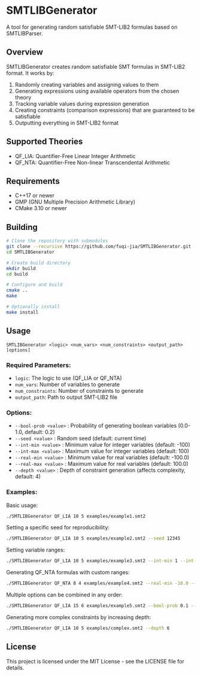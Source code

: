 # SMTLIBGenerator

A tool for generating random satisfiable SMT-LIB2 formulas based on SMTLIBParser.

## Overview

SMTLIBGenerator creates random satisfiable SMT formulas in SMT-LIB2 format. It works by:
1. Randomly creating variables and assigning values to them
2. Generating expressions using available operators from the chosen theory
3. Tracking variable values during expression generation
4. Creating constraints (comparison expressions) that are guaranteed to be satisfiable
5. Outputting everything in SMT-LIB2 format

## Supported Theories

- QF_LIA: Quantifier-Free Linear Integer Arithmetic
- QF_NTA: Quantifier-Free Non-linear Transcendental Arithmetic

## Requirements

- C++17 or newer
- GMP (GNU Multiple Precision Arithmetic Library)
- CMake 3.10 or newer

## Building

```bash
# Clone the repository with submodules
git clone --recursive https://github.com/fuqi-jia/SMTLIBGenerator.git
cd SMTLIBGenerator

# Create build directory
mkdir build
cd build

# Configure and build
cmake ..
make

# Optionally install
make install
```

## Usage

```
SMTLIBGenerator <logic> <num_vars> <num_constraints> <output_path> [options]
```

### Required Parameters:
- `logic`: The logic to use (QF_LIA or QF_NTA)
- `num_vars`: Number of variables to generate
- `num_constraints`: Number of constraints to generate
- `output_path`: Path to output SMT-LIB2 file

### Options:
- `--bool-prob <value>` : Probability of generating boolean variables (0.0-1.0, default: 0.2)
- `--seed <value>` : Random seed (default: current time)
- `--int-min <value>` : Minimum value for integer variables (default: -100)
- `--int-max <value>` : Maximum value for integer variables (default: 100)
- `--real-min <value>` : Minimum value for real variables (default: -100.0)
- `--real-max <value>` : Maximum value for real variables (default: 100.0)
- `--depth <value>` : Depth of constraint generation (affects complexity, default: 4)

### Examples:

Basic usage:
```bash
./SMTLIBGenerator QF_LIA 10 5 examples/example1.smt2
```

Setting a specific seed for reproducibility:
```bash
./SMTLIBGenerator QF_LIA 10 5 examples/example2.smt2 --seed 12345
```

Setting variable ranges:
```bash
./SMTLIBGenerator QF_LIA 10 5 examples/example3.smt2 --int-min 1 --int-max 100
```

Generating QF_NTA formulas with custom ranges:
```bash
./SMTLIBGenerator QF_NTA 8 4 examples/example4.smt2 --real-min -10.0 --real-max 10.0
```

Multiple options can be combined in any order:
```bash
./SMTLIBGenerator QF_LIA 15 6 examples/example5.smt2 --bool-prob 0.1 --seed 54321 --int-min 0 --int-max 50
```

Generating more complex constraints by increasing depth:
```bash
./SMTLIBGenerator QF_LIA 10 5 examples/complex.smt2 --depth 6
```

## License

This project is licensed under the MIT License - see the LICENSE file for details.
